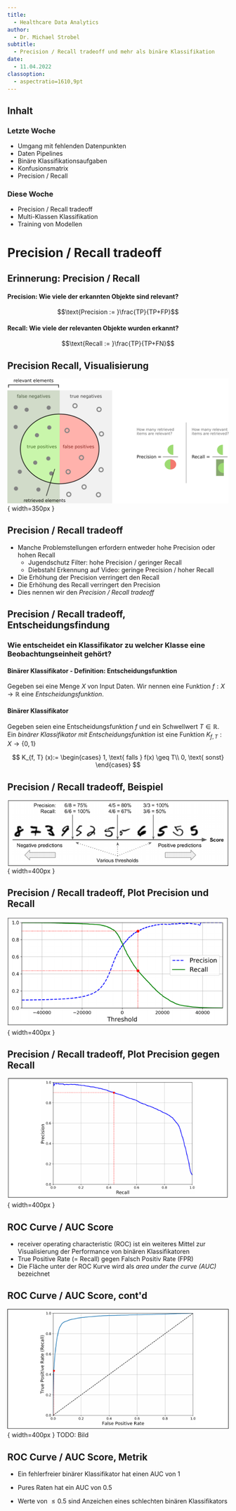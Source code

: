 ```yaml
---
title:
  - Healthcare Data Analytics
author:
  - Dr. Michael Strobel
subtitle:
  - Precision / Recall tradeoff und mehr als binäre Klassifikation
date:
  - 11.04.2022
classoption:
  - aspectratio=1610,9pt
---
```


## Inhalt

### Letzte Woche

- Umgang mit fehlenden Datenpunkten
- Daten Pipelines
- Binäre Klassifikationsaufgaben
- Konfusionsmatrix
- Precision / Recall

### Diese Woche

- Precision / Recall tradeoff
- Multi-Klassen Klassifikation
- Training von Modellen

# Precision / Recall tradeoff

## Erinnerung: Precision / Recall

#### Precision: Wie viele der erkannten Objekte sind relevant?

$$\text{Precision := }\frac{TP}{TP+FP}$$

#### Recall: Wie viele der relevanten Objekte wurden erkannt?

$$\text{Recall := }\frac{TP}{TP+FN}$$

## Precision Recall, Visualisierung

![Precision und Recall, Walber CC BY-SA 4.0](../03-preprocessing-classification/images/Precisionrecall.svg "bar"){ width=350px }

## Precision / Recall tradeoff

- Manche Problemstellungen erfordern entweder hohe Precision oder hohen Recall
  - Jugendschutz Filter: hohe Precision / geringer Recall
  - Diebstahl Erkennung auf Video: geringe Precision / hoher Recall
- Die Erhöhung der Precision verringert den Recall
- Die Erhöhung des Recall verringert den Precision
- Dies nennen wir den _Precision / Recall tradeoff_

## Precision / Recall tradeoff, Entscheidungsfindung

### Wie entscheidet ein Klassifikator zu welcher Klasse eine Beobachtungseinheit gehört?

#### Binärer Klassifikator - Definition: Entscheidungsfunktion

Gegeben sei eine Menge $X$ von Input Daten. Wir nennen eine Funktion $f: X \rightarrow \mathbb R$ eine _Entscheidungsfunktion_.

#### Binärer Klassifikator

Gegeben seien eine Entscheidungsfunktion $f$ und ein Schwellwert $T \in \mathbb R$. Ein _binärer Klassifikator mit Entscheidungsfunktion_ ist eine Funktion $K_{f,T}: X \rightarrow \{0,1\}$

$$
K_{f, T} (x):=
\begin{cases}
1, \text{ falls } f(x) \geq T\\
0, \text{ sonst}
\end{cases}
$$

## Precision / Recall tradeoff, Beispiel

![Géron, Aurélien. "Hands-on machine learning with scikit-learn and tensorflow: Concepts." ](images/precision-recall-numbers.png){ width=400px }

## Precision / Recall tradeoff, Plot Precision und Recall

![Géron, Aurélien. "Hands-on machine learning with scikit-learn and tensorflow: Concepts." ](images/precision-recall-2-curves.png){ width=400px }

## Precision / Recall tradeoff, Plot Precision gegen Recall

![Géron, Aurélien. "Hands-on machine learning with scikit-learn and tensorflow: Concepts." ](images/precision-vs-recall.png){ width=400px }

## ROC Curve / AUC Score

- receiver operating characteristic (ROC) ist ein weiteres Mittel zur Visualisierung der Performance von binären Klassifikatoren
- True Positive Rate (= Recall) gegen Falsch Positiv Rate (FPR)
- Die Fläche unter der ROC Kurve wird als _area under the curve (AUC)_ bezeichnet

## ROC Curve / AUC Score, cont'd

![Géron, Aurélien. "Hands-on machine learning with scikit-learn and tensorflow: Concepts." ](images/roc-curve.png){ width=400px }
TODO: Bild

## ROC Curve / AUC Score, Metrik

- Ein fehlerfreier binärer Klassifikator hat einen AUC von $1$
- Pures Raten hat ein AUC von $0.5$
- Werte von $\leq 0.5$ sind Anzeichen eines schlechten binären Klassifikators

  <!-- ![Bildquelle: https://hazelcast.com/glossary/data-pipeline/](images/data_pipeline.png){ width=400px } -->
